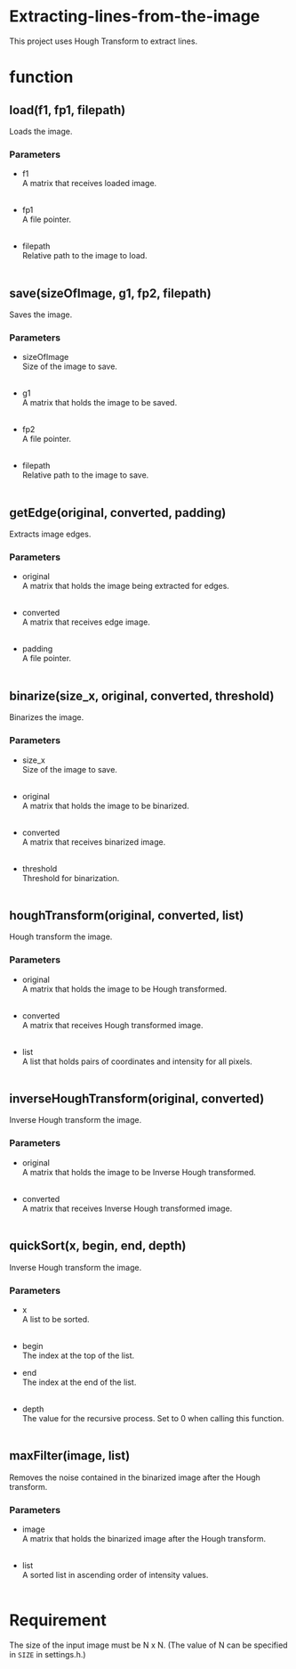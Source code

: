 # Extracting-lines-from-the-image
This project uses Hough Transform to extract lines.


# function
## load(f1, fp1, filepath)
  Loads the image.
  
  ### Parameters
  * f1  
    A matrix that receives loaded image.  
    <br>
    
  * fp1  
    A file pointer.  
    <br>
    
  * filepath  
      Relative path to the image to load.  
      <br>
      
      
      
 ## save(sizeOfImage, g1, fp2, filepath)
  Saves the image.
  
  ### Parameters
 * sizeOfImage  
    Size of the image to save.  
    <br>
    
  * g1  
    A matrix that holds the image to be saved.  
    <br>
    
  * fp2  
    A file pointer.  
    <br>
    
  * filepath  
      Relative path to the image to save.  
      <br>
      
 
 
 ## getEdge(original, converted, padding)
  Extracts image edges.
  
  ### Parameters
 * original  
    A matrix that holds the image being extracted for edges.  
    <br>
    
  * converted  
    A matrix that receives edge image.  
    <br>
    
  * padding  
    A file pointer.  
    <br>
    
 
      
## binarize(size_x, original, converted, threshold)
  Binarizes the image.
  
  ### Parameters
 * size_x  
    Size of the image to save.  
    <br>
    
  * original  
    A matrix that holds the image to be binarized.  
    <br>
    
  * converted  
    A matrix that receives binarized image.  
    <br>
    
  * threshold  
      Threshold for binarization.  
      <br>
      
 
 
## houghTransform(original, converted, list)
  Hough transform the image.
  
  ### Parameters
 * original  
    A matrix that holds the image to be Hough transformed.  
    <br>
    
  * converted  
    A matrix that receives Hough transformed image.  
    <br>
    
  * list  
      A list that holds pairs of coordinates and intensity for all pixels.  
      <br>
      
 
 
## inverseHoughTransform(original, converted)
  Inverse Hough transform the image.
  
  ### Parameters
 * original  
    A matrix that holds the image to be Inverse Hough transformed.  
    <br>
    
  * converted  
    A matrix that receives Inverse Hough transformed image.  
    <br>
  
      
 
## quickSort(x, begin, end, depth)
  Inverse Hough transform the image.
  
  ### Parameters
  * x  
    A list to be sorted.  
    <br>
    
  * begin  
    The index at the top of the list. 
    <br>
    
  * end  
    The index at the end of the list.  
    <br>
    
  * depth  
      The value for the recursive process. Set to 0 when calling this function.  
      <br>
  
      
 
## maxFilter(image, list)
  Removes the noise contained in the binarized image after the Hough transform.
  
  ### Parameters
  * image  
    A matrix that holds the binarized image after the Hough transform.  
    <br>
    
  * list  
      A sorted list in ascending order of intensity values.  
      <br>
      
      
      
# Requirement
The size of the input image must be N x N. (The value of N can be specified in `SIZE` in settings.h.)

